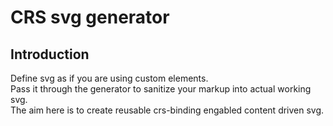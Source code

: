 # CRS svg generator

## Introduction

Define svg as if you are using custom elements.  
Pass it through the generator to sanitize your markup into actual working svg.  
The aim here is to create reusable crs-binding engabled content driven svg.

